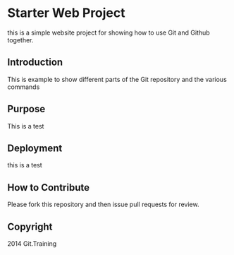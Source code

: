 # Starter Web Project

this is a simple website project for showing how to use Git and Github together.

## Introduction

This is example to show different parts of the Git repository and the various commands

## Purpose

This is a test

## Deployment

this is a test

## How to Contribute

Please fork this repository and then issue pull requests for review.

## Copyright

2014 Git.Training

